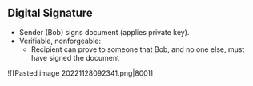 ## Digital Signature
- Sender (Bob) signs document (applies private key).
- Verifiable, nonforgeable:
    - Recipient can prove to someone that Bob, and no one else, must have signed the document

![[Pasted image 20221128092341.png|800]]